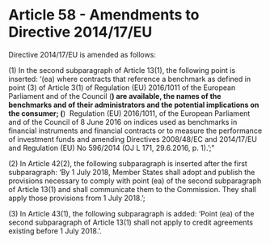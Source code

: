 # Article 58 - Amendments to Directive 2014/17/EU


Directive 2014/17/EU is amended as follows:

(1) In the second subparagraph of Article 13(1), the following point is inserted: ‘(ea) where contracts that reference a benchmark as defined in point (3) of Article 3(1) of Regulation (EU) 2016/1011 of the European Parliament and of the Council (**) are available, the names of the benchmarks and of their administrators and the potential implications on the consumer; (**)  Regulation (EU) 2016/1011, of the European Parliament and of the Council of 8 June 2016 on indices used as benchmarks in financial instruments and financial contracts or to measure the performance of investment funds and amending Directives 2008/48/EC and 2014/17/EU and Regulation (EU) No 596/2014 (OJ L 171, 29.6.2016, p. 1).’;"

(2) In Article 42(2), the following subparagraph is inserted after the first subparagraph: ‘By 1 July 2018, Member States shall adopt and publish the provisions necessary to comply with point (ea) of the second subparagraph of Article 13(1) and shall communicate them to the Commission. They shall apply those provisions from 1 July 2018.’;

(3) In Article 43(1), the following subparagraph is added: ‘Point (ea) of the second subparagraph of Article 13(1) shall not apply to credit agreements existing before 1 July 2018.’.
